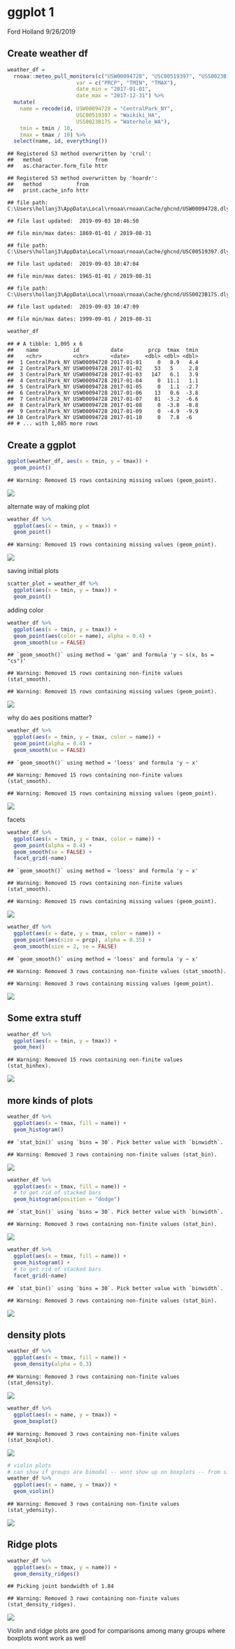 ggplot 1
================
Ford Holland
9/26/2019

## Create weather df

``` r
weather_df = 
  rnoaa::meteo_pull_monitors(c("USW00094728", "USC00519397", "USS0023B17S"),
                      var = c("PRCP", "TMIN", "TMAX"), 
                      date_min = "2017-01-01",
                      date_max = "2017-12-31") %>%
  mutate(
    name = recode(id, USW00094728 = "CentralPark_NY", 
                      USC00519397 = "Waikiki_HA",
                      USS0023B17S = "Waterhole_WA"),
    tmin = tmin / 10,
    tmax = tmax / 10) %>%
  select(name, id, everything())
```

    ## Registered S3 method overwritten by 'crul':
    ##   method                 from
    ##   as.character.form_file httr

    ## Registered S3 method overwritten by 'hoardr':
    ##   method           from
    ##   print.cache_info httr

    ## file path:          C:\Users\hollanj3\AppData\Local\rnoaa\rnoaa\Cache/ghcnd/USW00094728.dly

    ## file last updated:  2019-09-03 10:46:50

    ## file min/max dates: 1869-01-01 / 2019-08-31

    ## file path:          C:\Users\hollanj3\AppData\Local\rnoaa\rnoaa\Cache/ghcnd/USC00519397.dly

    ## file last updated:  2019-09-03 10:47:04

    ## file min/max dates: 1965-01-01 / 2019-08-31

    ## file path:          C:\Users\hollanj3\AppData\Local\rnoaa\rnoaa\Cache/ghcnd/USS0023B17S.dly

    ## file last updated:  2019-09-03 10:47:09

    ## file min/max dates: 1999-09-01 / 2019-08-31

``` r
weather_df
```

    ## # A tibble: 1,095 x 6
    ##    name           id          date        prcp  tmax  tmin
    ##    <chr>          <chr>       <date>     <dbl> <dbl> <dbl>
    ##  1 CentralPark_NY USW00094728 2017-01-01     0   8.9   4.4
    ##  2 CentralPark_NY USW00094728 2017-01-02    53   5     2.8
    ##  3 CentralPark_NY USW00094728 2017-01-03   147   6.1   3.9
    ##  4 CentralPark_NY USW00094728 2017-01-04     0  11.1   1.1
    ##  5 CentralPark_NY USW00094728 2017-01-05     0   1.1  -2.7
    ##  6 CentralPark_NY USW00094728 2017-01-06    13   0.6  -3.8
    ##  7 CentralPark_NY USW00094728 2017-01-07    81  -3.2  -6.6
    ##  8 CentralPark_NY USW00094728 2017-01-08     0  -3.8  -8.8
    ##  9 CentralPark_NY USW00094728 2017-01-09     0  -4.9  -9.9
    ## 10 CentralPark_NY USW00094728 2017-01-10     0   7.8  -6  
    ## # ... with 1,085 more rows

## Create a ggplot

``` r
ggplot(weather_df, aes(x = tmin, y = tmax)) +
  geom_point()
```

    ## Warning: Removed 15 rows containing missing values (geom_point).

![](vis_and_eda_files/figure-gfm/unnamed-chunk-2-1.png)<!-- -->

alternate way of making plot

``` r
weather_df %>% 
  ggplot(aes(x = tmin, y = tmax)) + 
  geom_point()
```

    ## Warning: Removed 15 rows containing missing values (geom_point).

![](vis_and_eda_files/figure-gfm/unnamed-chunk-3-1.png)<!-- -->

saving initial plots

``` r
scatter_plot = weather_df %>% 
  ggplot(aes(x = tmin, y = tmax)) + 
  geom_point()
```

adding color

``` r
weather_df %>% 
  ggplot(aes(x = tmin, y = tmax)) + 
  geom_point(aes(color = name), alpha = 0.4) +
  geom_smooth(se = FALSE)
```

    ## `geom_smooth()` using method = 'gam' and formula 'y ~ s(x, bs = "cs")'

    ## Warning: Removed 15 rows containing non-finite values (stat_smooth).

    ## Warning: Removed 15 rows containing missing values (geom_point).

![](vis_and_eda_files/figure-gfm/unnamed-chunk-5-1.png)<!-- -->

why do aes positions matter?

``` r
weather_df %>% 
  ggplot(aes(x = tmin, y = tmax, color = name)) + 
  geom_point(alpha = 0.4) +
  geom_smooth(se = FALSE) 
```

    ## `geom_smooth()` using method = 'loess' and formula 'y ~ x'

    ## Warning: Removed 15 rows containing non-finite values (stat_smooth).

    ## Warning: Removed 15 rows containing missing values (geom_point).

![](vis_and_eda_files/figure-gfm/unnamed-chunk-6-1.png)<!-- -->

facets

``` r
weather_df %>% 
  ggplot(aes(x = tmin, y = tmax, color = name)) + 
  geom_point(alpha = 0.4) +
  geom_smooth(se = FALSE) +
  facet_grid(~name)
```

    ## `geom_smooth()` using method = 'loess' and formula 'y ~ x'

    ## Warning: Removed 15 rows containing non-finite values (stat_smooth).

    ## Warning: Removed 15 rows containing missing values (geom_point).

![](vis_and_eda_files/figure-gfm/unnamed-chunk-7-1.png)<!-- -->

``` r
weather_df %>% 
  ggplot(aes(x = date, y = tmax, color = name)) +
  geom_point(aes(size = prcp), alpha = 0.35) +
  geom_smooth(size = 2, se = FALSE)
```

    ## `geom_smooth()` using method = 'loess' and formula 'y ~ x'

    ## Warning: Removed 3 rows containing non-finite values (stat_smooth).

    ## Warning: Removed 3 rows containing missing values (geom_point).

![](vis_and_eda_files/figure-gfm/unnamed-chunk-8-1.png)<!-- -->

## Some extra stuff

``` r
weather_df %>% 
  ggplot(aes(x = tmin, y = tmax)) +
  geom_hex()
```

    ## Warning: Removed 15 rows containing non-finite values (stat_binhex).

![](vis_and_eda_files/figure-gfm/unnamed-chunk-9-1.png)<!-- -->

## more kinds of plots

``` r
weather_df %>% 
  ggplot(aes(x = tmax, fill = name)) +
  geom_histogram()
```

    ## `stat_bin()` using `bins = 30`. Pick better value with `binwidth`.

    ## Warning: Removed 3 rows containing non-finite values (stat_bin).

![](vis_and_eda_files/figure-gfm/unnamed-chunk-10-1.png)<!-- -->

``` r
weather_df %>% 
  ggplot(aes(x = tmax, fill = name)) +
  # to get rid of stacked bars
  geom_histogram(position = "dodge")
```

    ## `stat_bin()` using `bins = 30`. Pick better value with `binwidth`.

    ## Warning: Removed 3 rows containing non-finite values (stat_bin).

![](vis_and_eda_files/figure-gfm/unnamed-chunk-10-2.png)<!-- -->

``` r
weather_df %>% 
  ggplot(aes(x = tmax, fill = name)) +
  geom_histogram() +
  # to get rid of stacked bars
  facet_grid(~name)
```

    ## `stat_bin()` using `bins = 30`. Pick better value with `binwidth`.

    ## Warning: Removed 3 rows containing non-finite values (stat_bin).

![](vis_and_eda_files/figure-gfm/unnamed-chunk-10-3.png)<!-- -->

## density plots

``` r
weather_df %>% 
  ggplot(aes(x = tmax, fill = name)) +
  geom_density(alpha = 0.3)
```

    ## Warning: Removed 3 rows containing non-finite values (stat_density).

![](vis_and_eda_files/figure-gfm/unnamed-chunk-11-1.png)<!-- -->

``` r
weather_df %>% 
  ggplot(aes(x = name, y = tmax)) +
  geom_boxplot()
```

    ## Warning: Removed 3 rows containing non-finite values (stat_boxplot).

![](vis_and_eda_files/figure-gfm/unnamed-chunk-12-1.png)<!-- -->

``` r
# violin plots
# can show if groups are bimodal -- wont show up on boxplots -- from simply stats!
weather_df %>% 
  ggplot(aes(x = name, y = tmax)) +
  geom_violin()
```

    ## Warning: Removed 3 rows containing non-finite values (stat_ydensity).

![](vis_and_eda_files/figure-gfm/unnamed-chunk-12-2.png)<!-- -->

## Ridge plots

``` r
weather_df %>% 
  ggplot(aes(x = tmax, y = name)) +
  geom_density_ridges()
```

    ## Picking joint bandwidth of 1.84

    ## Warning: Removed 3 rows containing non-finite values (stat_density_ridges).

![](vis_and_eda_files/figure-gfm/unnamed-chunk-13-1.png)<!-- -->

Violin and ridge plots are good for comparisons among many groups where
boxplots wont work as well
